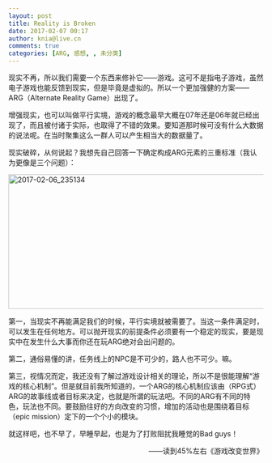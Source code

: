 ```yaml
---
layout: post
title: Reality is Broken
date: 2017-02-07 00:17
author: knia@live.cn
comments: true
categories: [ARG, 感想, , 未分类]
---
```

现实不再，所以我们需要一个东西来修补它——游戏。这可不是指电子游戏，虽然电子游戏也能反馈到现实，但是毕竟是虚拟的。所以一个更加强健的方案——ARG（Alternate Reality Game）出现了。

增强现实，也可以叫做平行实境，游戏的概念最早大概在07年还是06年就已经出现了，而且被付诸于实际，也取得了不错的效果。要知道那时候可没有什么大数据的说法呢。在当时聚集这么一群人可以产生相当大的数据量了。

现实破碎，从何说起？我想先自己回答一下确定构成ARG元素的三重标准（我认为更像是三个问题）：

<img class="alignnone size-full wp-image-148" src="http://kniaya.top/wordpress/wp-content/uploads/2017/02/2017-02-06_235134.jpg" alt="2017-02-06_235134" width="1244" height="266" />

第一，当现实不再能满足我们的时候，平行实境就被需要了。当这一条件满足时，可以发生在任何地方。可以抛开现实的前提条件必须要有一个稳定的现实，要是现实中在发生什么大事而你还在玩ARG绝对会出问题的。

第二，通俗易懂的讲，任务线上的NPC是不可少的，路人也不可少。嘛。

第三，视情况而定，我还没有了解过游戏设计相关的理论，所以不是很能理解“游戏的核心机制”。但是就目前我所知道的，一个ARG的核心机制应该由（RPG式）ARG的故事线或者目标来决定，也就是所谓的玩法吧。不同的ARG有不同的特色，玩法也不同。要鼓励往好的方向改变的习惯，增加的活动也是围绕着目标（epic mission）定下的一个个小的模块。

就这样吧，也不早了，早睡早起，也是为了打败阻扰我睡觉的Bad guys！
<p style="text-align: right;">——读到45%左右《游戏改变世界》</p>
